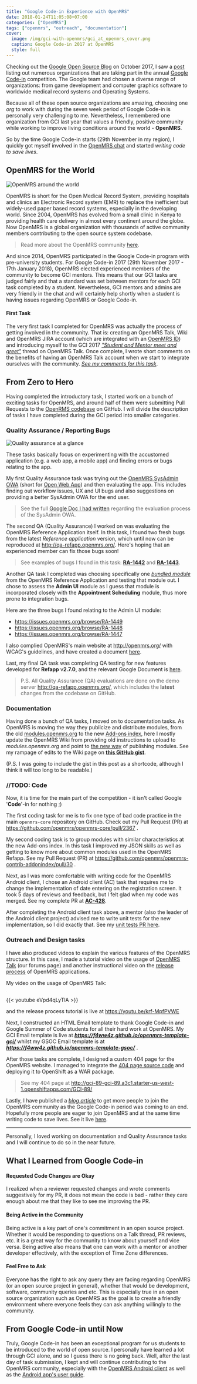 ```yaml
---
title: "Google Code-in Experience with OpenMRS"
date: 2018-01-24T11:05:08+07:00
categories: ["OpenMRS"]
tags: ["openmrs", "outreach", "documentation"]
cover:
  image: /img/gci-with-openmrs/gci_at_openmrs_cover.png
  caption: Google Code-in 2017 at OpenMRS
  style: full
---
```


Checking out the [Google Open Source Blog](https://opensource.googleblog.com) on October 2017, I saw a [post](https://opensource.googleblog.com/2017/10/welcoming-25-mentor-organizations-for.html) listing out numerous organizations that are taking part in the annual [Google Code-in](https://codein.withgoogle.com/) competition. The Google team had chosen a diverse range of organizations: from game development and computer graphics software to worldwide medical record systems and Operating Systems.

Because all of these open source organizations are amazing, choosing one *org* to work with during the seven week period of Google Code-in is personally very challenging to me. Nevertheless, I remembered one organization from GCI last year that values a friendly, positive community while working to improve living conditions around the world - **OpenMRS**.

So by the time Google Code-in starts (29th November in my region), I quickly got myself involved in the [OpenMRS chat](https://wiki.openmrs.org/x/EQAP) and started *writing code to save lives*.

## OpenMRS for the World

![OpenMRS around the world](/img/gci-with-openmrs/openmrs_banner.png)

OpenMRS is short for the Open Medical Record System, providing hospitals and clinics an Electronic Record system (EMR) to replace the inefficient but widely-used paper based record systems, especially in the developing world. Since 2004, OpenMRS has evolved from a small clinic in Kenya to providing health care delivery in almost every continent around the globe. Now OpenMRS is a global organization with thousands of active community members contributing to the open source system codebase.

>Read more about the OpenMRS community [here](/post/about-openmrs).

And since 2014, OpenMRS participated in the Google Code-in program with pre-university students. For Google Code-in 2017 (29th November 2017 - 17th January 2018), OpenMRS elected experienced members of the community to become GCI mentors. This means that our GCI tasks are judged fairly and that a standard was set between mentors for each GCI task completed by a student. Nevertheless, GCI mentors and admins are very friendly in the chat and will certainly help shortly when a student is having issues regarding OpenMRS or Google Code-in.

#### First Task

The very first task I completed for OpenMRS was actually the process of getting involved in the community. That is: creating an OpenMRS Talk, Wiki and OpenMRS JIRA account (which are integrated with an [OpenMRS ID](http://id.openmrs.org/)) and introducing myself to the GCI 2017 [*"Student and Mentor meet and greet"*](https://talk.openmrs.org/t/google-code-in-2017-student-and-mentor-meet-and-greet) thread on OpenMRS Talk. Once complete, I wrote short comments on the benefits of having an OpenMRS Talk account when we start to integrate ourselves with the community. [*See my comments for this task*](https://issues.openmrs.org/browse/GCI-134?focusedCommentId=242770&page=com.atlassian.jira.plugin.system.issuetabpanels%3Acomment-tabpanel#comment-242770).

## From Zero to Hero

Having completed the introductory task, I started work on a bunch of exciting tasks for OpenMRS, and around half of them were submitting Pull Requests to the [OpenRMS codebase](https://github.com/openmrs/) on GitHub. I will divide the description of tasks I have completed during the GCI period into smaller categories.

### Quality Assurance / Reporting Bugs

![Quality assurance at a glance](/img/gci-with-openmrs/quality_assurance_pic_1.jpg)

These tasks basically focus on experimenting with the accustomed application (e.g. a web app, a mobile app) and finding errors or bugs relating to the app.

My first Quality Assurance task was trying out the [OpenMRS SysAdmin OWA](https://addons.openmrs.org/#/show/org.openmrs.owa.sysadmin) (short for [Open Web App](https://wiki.openmrs.org/x/C4KIBQ)) and then evaluating the app. This includes finding out workflow issues, UX and UI bugs and also suggestions on providing a better SysAdmin OWA for the end user.

>See the full [Google Doc I had written](https://docs.google.com/document/d/1YQ3FSbw5Vsl4V37bBm-jBM6xPhYcLIVJL6BDFSTxSos/edit?usp=sharing) regarding the evaluation process of the SysAdmin OWA.

The second QA (Quality Assurance) I worked on was evaluating the OpenMRS Reference Application itself. In this task, I found two fresh bugs from the latest *Reference application* version, which until now can be reproduced at http://qa-refapp.openmrs.org/. Here's hoping that an experienced member can fix those bugs soon!

>See examples of bugs I found in this task: [**RA-1442**](https://issues.openmrs.org/browse/RA-1442) and [**RA-1443**](https://issues.openmrs.org/browse/RA-1443).

Another QA task I completed was choosing specifically one [*bundled module*](https://wiki.openmrs.org/x/WQ8z) from the OpenMRS Reference Application and testing that module out. I chose to assess the **Admin UI** module as I guess that module is incorporated closely with the **Appointment Scheduling** module, thus more prone to integration bugs.

Here are the three bugs I found relating to the Admin UI module:

- https://issues.openmrs.org/browse/RA-1449
- https://issues.openmrs.org/browse/RA-1448
- https://issues.openmrs.org/browse/RA-1447

I also complied OpenMRS's main website at http://openmrs.org/ with WCAG's guidelines, and have created a document [here](https://docs.google.com/document/d/14lzESgbCkhAh9W1gmzxrJWbcNFtftfYJ4qMtashw05c/edit?usp=sharing).

Last, my final QA task was completing QA testing for new features developed for **Refapp** v**2.7.0**, and the relevant Google Document is [here](https://docs.google.com/document/d/1jDRuUKDG5rmkAXyLLuGV_4mfl8hio0poLscGZnE-IEQ/edit?usp=sharing).

>P.S. All Quality Assurance (QA) evaluations are done on the demo server http://qa-refapp.openmrs.org/, which includes the **latest** changes from the codebase on GitHub.


### Documentation

Having done a bunch of QA tasks, I moved on to documentation tasks. As OpenMRS is moving the way they publicize and distribute modules, from the old [modules.openmrs.org](http://modules.openmrs.org/) to the new [Add-ons index](http://addons.openmrs.org/), here I mostly update the OpenMRS Wiki from providing old instructions to upload to *modules.openmrs.org* and point to [the new way](https://wiki.openmrs.org/x/zIMmAQ) of publishing modules. See my rampage of edits to the Wiki page on [**this GitHub gist**](https://gist.github.com/f4ww4z/186cd956403d18bbe2a359a7e76ab35f).

(P.S. I was going to include the gist in this post as a shortcode, although I think it will too long to be readable.)

### //TODO: Code

Now, it is time for the main part of the competition - it isn't called Google '**Code**'-in for nothing ;)

The first coding task for me is to fix one type of bad code practice in the main `openmrs-core` repository on GitHub. Check out my Pull Request (PR) at https://github.com/openmrs/openmrs-core/pull/2367 .

My second coding task is to group modules with similar characteristics at the new Add-ons index. In this task I improved my JSON skills as well as getting to know more about common modules used in the OpenMRS Refapp. See my Pull Request (PR) at https://github.com/openmrs/openmrs-contrib-addonindex/pull/30 .

Next, as I was more comfortable with writing code for the OpenMRS Android client, I chose an Android client (AC) task that requires me to change the implementation of date entering on the registration screen. It took 5 days of reviews and feedback, but I felt glad when my code was merged. See my complete PR at [**AC-428**](https://github.com/openmrs/openmrs-contrib-android-client/pull/399).

After completing the Android client task above, a mentor (also the leader of the Android client project) advised me to write unit tests for the new implementation, so I did exactly that. See my [unit tests PR here](https://github.com/openmrs/openmrs-contrib-android-client/pull/403/).

### Outreach and Design tasks

I have also produced videos to explain the various features of the OpenMRS structure. In this case, I made a tutorial video on the usage of [OpenMRS Talk](http://talk.openmrs.org/) (our forums page) and another instructional video on the [release process](https://wiki.openmrs.org/display/docs/Release+Process) of OpenMRS applications.

My video on the usage of OpenMRS Talk:
<iframe width="1" height="1" src="https://www.youtube.com/embed/eVpd4qLyTlA" frameborder="0" allow="autoplay; encrypted-media" allowfullscreen></iframe>

{{< youtube eVpd4qLyTlA >}}

and the release process tutorial is live at https://youtu.be/krf-MpfPVWE

Next, I constructed an HTML Email template to thank Google Code-in and Google Summer of Code students for all their hard work at OpenMRS. My GCI Email template is live at ***https://f4ww4z.github.io/openmrs-template-gci/*** whilst my GSOC Email template is at ***https://f4ww4z.github.io/openmrs-template-gsoc/*** .

After those tasks are complete, I designed a custom 404 page for the OpenMRS website. I managed to integrate the [404 page source code](https://github.com/f4ww4z/gci-89) and deploying it to OpenShift as a WAR package.

>See my 404 page at http://gci-89-gci-89.a3c1.starter-us-west-1.openshiftapps.com/GCI-89/

Lastly, I have published a [*blog article*](/post/about-openmrs/) to get more people to join the OpenMRS community as the Google Code-in period was coming to an end. Hopefully more people are eager to join OpenMRS and at the same time writing code to save lives. See it live [here](/post/about-openmrs/).

---

Personally, I loved working on documentation and Quality Assurance tasks and I will continue to do so in the near future.


## What I Learned from Google Code-in

#### Requested Code Changes are Okay

I realized when a reviewer requested changes and wrote comments suggestively for my PR, it does not mean the code is bad - rather they care enough about me that they like to see me improving the PR.

#### Being Active in the Community

Being active is a key part of one's commitment in an open source project. Whether it would be responding to questions on a Talk thread, PR reviews, etc. it is a great way for the community to know about yourself and vice versa. Being active also means that one can work with a mentor or another developer effectively, with the exception of Time Zone differences.

#### Feel Free to Ask

Everyone has the right to ask any query they are facing regarding OpenMRS (or an open source project in general), whether that would be development, software, community queries and etc. This is especially true in an open source organization such as OpenMRS as the goal is to create a friendly environment where everyone feels they can ask anything willingly to the community.

## From Google Code-in until Now

Truly, Google Code-in has been an exceptional program for us students to be introduced to the world of open source. I personally have learned a lot through GCI alone, and so I guess there is no going back. Well, after the last day of task submission, I kept and will continue contributing to the OpenMRS community, especially with the [OpenMRS Android client](https://github.com/openmrs/openmrs-contrib-android-client) as well as the [Android app's user guide](https://github.com/openmrs/openmrs-android-client-user-guide/).

<!-- Although there might not be payment on offer, our very code will be used by thousands of clinics around the world, improving patients' living conditions in the developing world. And I guess saving lives are more valuable than what money can buy. -->
